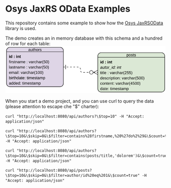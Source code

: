 # Osys JaxRS OData Examples

This repository contains some example to show how the [Osys JaxRSOData](https://github.com/dometec/jaxrs-odata) library is used.

The demo creates an in memory database with this schema and a hundred of row for each table: ![ER Database Schema](erd.png)

When you start a demo project, and you can use curl to query the data (please attention to escape che "$" charter):

```
curl "http://localhost:8080/api/authors?\$top=10" -H "Accept: application/json"
```

```
curl "http://localhost:8080/api/authors?\$top=10&\$skip=0&\$filter=contains%28firstname,%20%27do%2%29&\$count=true" -H "Accept: application/json"
```

```
curl "http://localhost:8080/api/authors?\$top=10&\$skip=0&\$filter=contains(posts/title,'dolorem')&\$count=true" -H "Accept: application/json"
```

```
curl "http://localhost:8080/api/posts?\$top=10&\$skip=0&\$filter=author/id%20eq%201&\$count=true" -H "Accept: application/json"
```
